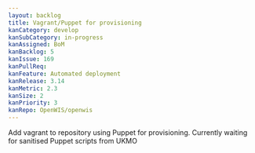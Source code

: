 ```yaml
---
layout: backlog
title: Vagrant/Puppet for provisioning
kanCategory: develop
kanSubCategory: in-progress
kanAssigned: BoM
kanBacklog: 5
kanIssue: 169
kanPullReq:
kanFeature: Automated deployment
kanRelease: 3.14
kanMetric: 2.3
kanSize: 2
kanPriority: 3
kanRepo: OpenWIS/openwis
---
```

Add vagrant to repository using Puppet for provisioning. Currently waiting for sanitised Puppet scripts from UKMO
